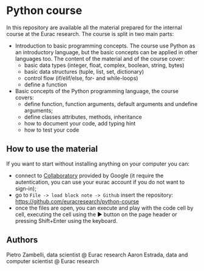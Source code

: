 # Python course

In this repository are available all the material prepared for the internal course at the Eurac research.
The course is split in two main parts:
* Introduction to basic programming concepts. The course use Python as an introductory language, but the basic concepts can be applied in other languages too. The content of the material and of the course cover:
    * basic data types (integer, float, complex, boolean, string, bytes)
    * basic data structures (tuple, list, set, dictionary)
    * control flow (if/elif/else, for- and while-loops)
    * define a function
* Basic concepts of the Python programming language, the course covers:
    * define function, function arguments, default arguments and undefine arguments;
    * define classes attributes, methods, inheritance
    * how to document your code, add typing hint
    * how to test your code

## How to use the material

If you want to start without installing anything on your computer you can:
* connect to [Collaboratory](https://colab.research.google.com/notebooks/intro.ipynb) provided by Google (it require the autentication, you can use your eurac account if you do not want to sign-in);
* go to `File -> load block note -> Github` insert the repository: https://github.com/euracresearch/python-course
* once the files are open, you can execute and play with the code cell by cell, executing the cell using the ▶ button on the page header or pressing Shift+Enter using the keyboard.

## Authors

Pietro Zambelli, data scientist @ Eurac research
Aaron Estrada, data and computer scientist @ Eurac research
